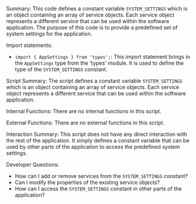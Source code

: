 Summary:
This code defines a constant variable `SYSTEM_SETTINGS` which is an object containing an array of service objects. Each service object represents a different service that can be used within the software application. The purpose of this code is to provide a predefined set of system settings for the application.

Import statements:
- `import { AppSettings } from 'types';`: This import statement brings in the `AppSettings` type from the 'types' module. It is used to define the type of the `SYSTEM_SETTINGS` constant.

Script Summary:
The script defines a constant variable `SYSTEM_SETTINGS` which is an object containing an array of service objects. Each service object represents a different service that can be used within the software application.

Internal Functions:
There are no internal functions in this script.

External Functions:
There are no external functions in this script.

Interaction Summary:
This script does not have any direct interaction with the rest of the application. It simply defines a constant variable that can be used by other parts of the application to access the predefined system settings.

Developer Questions:
- How can I add or remove services from the `SYSTEM_SETTINGS` constant?
- Can I modify the properties of the existing service objects?
- How can I access the `SYSTEM_SETTINGS` constant in other parts of the application?